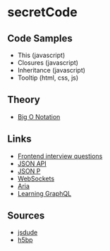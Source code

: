 # secretCode

## Code Samples

- This (javascript)
- Closures (javascript)
- Inheritance (javascript)
- Tooltip (html, css, js)

## Theory

- [Big O Notation](theory/bigONotation.md)

## Links

- [Frontend interview questions](https://github.com/h5bp/Front-end-Developer-Interview-Questions)
- [JSON API](http://jsonapi.org/)
- [JSON P](https://en.wikipedia.org/wiki/JSONP)
- [WebSockets](https://developer.mozilla.org/en-US/docs/Web/API/WebSockets_API)
- [Aria](https://www.w3.org/TR/wai-aria/states_and_properties)
- [Learning GraphQL](https://github.com/jscomplete/learning-graphql-and-relay.git)

## Sources

- [jsdude](http://thatjsdude.com/interview/)
- [h5bp](https://github.com/h5bp/Front-end-Developer-Interview-Questions)
